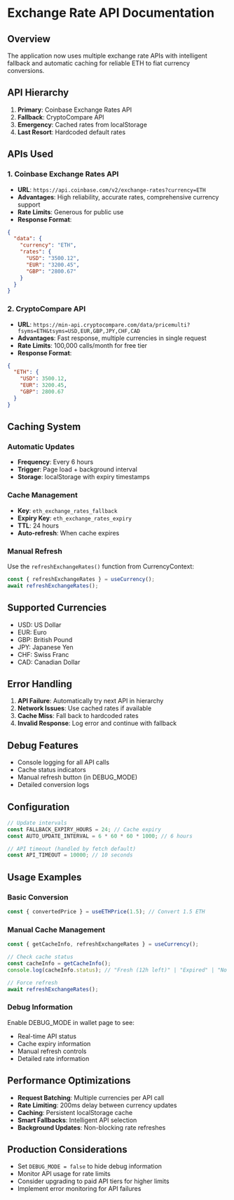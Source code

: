 # Exchange Rate API Documentation

## Overview
The application now uses multiple exchange rate APIs with intelligent fallback and automatic caching for reliable ETH to fiat currency conversions.

## API Hierarchy
1. **Primary**: Coinbase Exchange Rates API
2. **Fallback**: CryptoCompare API  
3. **Emergency**: Cached rates from localStorage
4. **Last Resort**: Hardcoded default rates

## APIs Used

### 1. Coinbase Exchange Rates API
- **URL**: `https://api.coinbase.com/v2/exchange-rates?currency=ETH`
- **Advantages**: High reliability, accurate rates, comprehensive currency support
- **Rate Limits**: Generous for public use
- **Response Format**:
```json
{
  "data": {
    "currency": "ETH",
    "rates": {
      "USD": "3500.12",
      "EUR": "3200.45",
      "GBP": "2800.67"
    }
  }
}
```

### 2. CryptoCompare API
- **URL**: `https://min-api.cryptocompare.com/data/pricemulti?fsyms=ETH&tsyms=USD,EUR,GBP,JPY,CHF,CAD`
- **Advantages**: Fast response, multiple currencies in single request
- **Rate Limits**: 100,000 calls/month for free tier
- **Response Format**:
```json
{
  "ETH": {
    "USD": 3500.12,
    "EUR": 3200.45,
    "GBP": 2800.67
  }
}
```

## Caching System

### Automatic Updates
- **Frequency**: Every 6 hours
- **Trigger**: Page load + background interval
- **Storage**: localStorage with expiry timestamps

### Cache Management
- **Key**: `eth_exchange_rates_fallback`
- **Expiry Key**: `eth_exchange_rates_expiry`
- **TTL**: 24 hours
- **Auto-refresh**: When cache expires

### Manual Refresh
Use the `refreshExchangeRates()` function from CurrencyContext:
```typescript
const { refreshExchangeRates } = useCurrency();
await refreshExchangeRates();
```

## Supported Currencies
- USD: US Dollar
- EUR: Euro  
- GBP: British Pound
- JPY: Japanese Yen
- CHF: Swiss Franc
- CAD: Canadian Dollar

## Error Handling
1. **API Failure**: Automatically try next API in hierarchy
2. **Network Issues**: Use cached rates if available
3. **Cache Miss**: Fall back to hardcoded rates
4. **Invalid Response**: Log error and continue with fallback

## Debug Features
- Console logging for all API calls
- Cache status indicators
- Manual refresh button (in DEBUG_MODE)
- Detailed conversion logs

## Configuration
```typescript
// Update intervals
const FALLBACK_EXPIRY_HOURS = 24; // Cache expiry
const AUTO_UPDATE_INTERVAL = 6 * 60 * 60 * 1000; // 6 hours

// API timeout (handled by fetch default)
const API_TIMEOUT = 10000; // 10 seconds
```

## Usage Examples

### Basic Conversion
```typescript
const { convertedPrice } = useETHPrice(1.5); // Convert 1.5 ETH
```

### Manual Cache Management
```typescript
const { getCacheInfo, refreshExchangeRates } = useCurrency();

// Check cache status
const cacheInfo = getCacheInfo();
console.log(cacheInfo.status); // "Fresh (12h left)" | "Expired" | "No cache"

// Force refresh
await refreshExchangeRates();
```

### Debug Information
Enable DEBUG_MODE in wallet page to see:
- Real-time API status
- Cache expiry information  
- Manual refresh controls
- Detailed rate information

## Performance Optimizations
- **Request Batching**: Multiple currencies per API call
- **Rate Limiting**: 200ms delay between currency updates
- **Caching**: Persistent localStorage cache
- **Smart Fallbacks**: Intelligent API selection
- **Background Updates**: Non-blocking rate refreshes

## Production Considerations
- Set `DEBUG_MODE = false` to hide debug information
- Monitor API usage for rate limits
- Consider upgrading to paid API tiers for higher limits
- Implement error monitoring for API failures